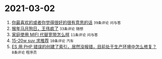 # 2021-03-02

1. [你最喜欢的或者你觉得很好的很有意思的话](https://www.v2ex.com/t/757491) `39条评论` `问与答`
1. [猴年马月狗日，王伟疯了](https://www.v2ex.com/t/757489) `33条评论` `随想`
1. [家庭使用 MIFI 代替宽带怎么样](https://www.v2ex.com/t/757492) `11条评论` `问与答`
1. [15-20w suv 求推荐](https://www.v2ex.com/t/757499) `10条评论` `汽车`
1. [ES 用 PHP 错误的创建了索引，居然没报错，目前处于生产环境中怎么修复？](https://www.v2ex.com/t/757494) `8条评论` `程序员`
